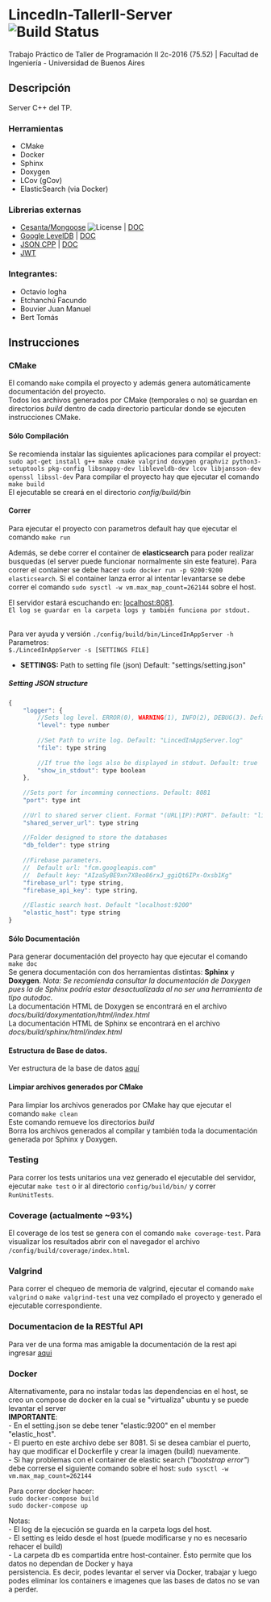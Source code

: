 # LincedIn-TallerII-Server ![Build Status](https://travis-ci.org/juanmanuelbouvier/LincedIn-TallerII-Server.svg?branch=master)
Trabajo Práctico de Taller de Programación II 2c-2016 (75.52) | Facultad de Ingeniería - Universidad de Buenos Aires

## Descripción
Server C++ del TP.

### Herramientas
  - CMake 
  - Docker
  - Sphinx
  - Doxygen
  - LCov (gCov)
  - ElasticSearch (via Docker)
  
### Librerias externas
  - [Cesanta/Mongoose](https://github.com/cesanta/mongoose) ![](https://img.shields.io/badge/license-GPL_2-green.svg "License") | [DOC](https://docs.cesanta.com/mongoose/master/#/c-api/http_server.h/mg_serve_http.md/)
  - [Google LevelDB](https://github.com/google/leveldb) | [DOC](https://rawgit.com/google/leveldb/master/doc/index.html)
  - [JSON CPP](https://github.com/open-source-parsers/jsoncpp) | [DOC](http://open-source-parsers.github.io/jsoncpp-docs/doxygen/index.html)
  - [JWT](https://github.com/benmcollins/libjwt)

### Integrantes:
  - Octavio Iogha
  - Etchanchú Facundo
  - Bouvier Juan Manuel
  - Bert Tomás

## Instrucciones

### CMake
El comando `make` compila el proyecto y además genera automáticamente documentación del proyecto.<br />
Todos los archivos generados por CMake (temporales o no) se guardan en directorios _build_ dentro de cada directorio particular donde se ejecuten instrucciones CMake.<br />

#### Sólo Compilación
Se recomienda instalar las siguientes aplicaciones para compilar el proyect:
`sudo apt-get install g++ make cmake valgrind doxygen graphviz python3-setuptools pkg-config libsnappy-dev libleveldb-dev lcov libjansson-dev openssl libssl-dev`
Para compilar el proyecto hay que ejecutar el comando `make build`<br />
El ejecutable se creará en el directorio _config/build/bin_<br />

#### Correr
Para ejecutar el proyecto con parametros default hay que ejecutar el comando `make run` <br />

Además, se debe correr el container de **elasticsearch** para poder realizar busquedas (el server puede funcionar normalmente sin este feature). Para correr el container se debe hacer `sudo docker run -p 9200:9200 elasticsearch`. Si el container lanza error al intentar levantarse se debe correr el comando `sudo sysctl -w vm.max_map_count=262144` sobre el host.

El servidor estará escuchando en: [localhost:8081](http://localhost:8081).<br/>
`El log se guardar en la carpeta logs y también funciona por stdout.`<br/><br/>

Para ver ayuda y versión `./config/build/bin/LincedInAppServer -h`<br/>
Parametros:<br/>
`$./LincedInAppServer -s [SETTINGS FILE] `<br/>
- **SETTINGS:** Path to setting file (json)	Default: "settings/setting.json"<br/>

##### Setting JSON structure
```javascript
{
	"logger": {
		//Sets log level. ERROR(0), WARNING(1), INFO(2), DEBUG(3). Default: 3
		"level": type number
		
		//Set Path to write log. Default: "LincedInAppServer.log"
		"file": type string			
		
		//If true the logs also be displayed in stdout. Default: true
		"show_in_stdout": type boolean		
	},
	
	//Sets port for incomming connections. Default: 8081
	"port": type int			
	
	//Url to shared server client. Format "(URL|IP):PORT". Default: "lincedin.herokuapp.com:80"
	"shared_server_url": type string	
	
	//Folder designed to store the databases
	"db_folder": type string 
	
	//Firebase parameters. 
	//	Default url: "fcm.googleapis.com"
	//	Default key: "AIzaSyBE9xn7X8eo86rxJ_ggiQt6IPx-Oxsb1Kg" 
	"firebase_url": type string,
	"firebase_api_key": type string,
	
	//Elastic search host. Default "localhost:9200"
	"elastic_host": type string
}

```

#### Sólo Documentación
Para generar documentación del proyecto hay que ejecutar el comando `make doc`<br />
Se genera documentación con dos herramientas distintas: **Sphinx** y **Doxygen**. 
_Nota: Se recomienda consultar la documentación de Doxygen pues la de Sphinx podría estar desactualizada al no ser una herramienta de tipo autodoc._<br />
La documentación HTML de Doxygen se encontrará en el archivo _docs/build/doxymentation/html/index.html_<br />
La documentación HTML de Sphinx se encontrará en el archivo _docs/build/sphinx/html/index.html_<br />

#### Estructura de Base de datos.
Ver estructura de la base de datos [aquí](docs/database/README.md)

#### Limpiar archivos generados por CMake
Para limpiar los archivos generados por CMake hay que ejecutar el comando `make clean`<br />
Este comando remueve los directorios _build_<br />
Borra los archivos generados al compilar y también toda la documentación generada por Sphinx y Doxygen.<br />

### Testing
Para correr los tests unitarios una vez generado el ejecutable del servidor, ejecutar `make test` o ir al directorio `config/build/bin/` y correr `RunUnitTests`.<br />

### Coverage (actualmente ~93%)
El coverage de los test se genera con el comando `make coverage-test`. Para visualizar los resultados abrir con el navegador el archivo `/config/build/coverage/index.html`.

### Valgrind
Para correr el chequeo de memoria de valgrind, ejecutar el comando `make valgrind` o `make valgrind-test` una vez compilado el proyecto y generado el ejecutable correspondiente.<br />

### Documentacion de la RESTful API
Para ver de una forma mas amigable la documentación de la rest api ingresar [aqui](docs/RESTful_API/RestfulAPI_doc_swagger_markdown.md)

### Docker
Alternativamente, para no instalar todas las dependencias en el host, se creo un compose de docker en la cual se "virtualiza" ubuntu y se puede levantar el server<br/>
**IMPORTANTE**: <br/>
	- En el setting.json se debe tener "elastic:9200" en el member "elastic_host". <br/>
	- El puerto en este archivo debe ser 8081. Si se desea cambiar el puerto, hay que modificar el Dockerfile y crear la imagen (build) nuevamente.<br/>
	- Si hay problemas con el container de elastic search (_"bootstrap error"_) debe correrse el siguiente comando sobre el host: `sudo sysctl -w vm.max_map_count=262144`<br/>

Para correr docker hacer:<br/>
`sudo docker-compose build`<br/>
`sudo docker-compose up`<br/>

Notas:<br/>
	- El log de la ejecución se guarda en la carpeta logs del host.<br/>
	- El setting es leido desde el host (puede modificarse y no es necesario rehacer el build)<br/>
	- La carpeta db es compartida entre host-container. Ésto permite que los datos no dependan de Docker y haya<br/> persistencia. Es decir, podes levantar el server via Docker, trabajar y luego podes eliminar los containers e imagenes que las bases de datos no se van a perder.<br/>


